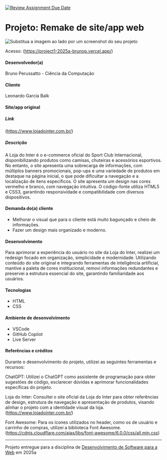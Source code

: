 [![Review Assignment Due Date](https://classroom.github.com/assets/deadline-readme-button-22041afd0340ce965d47ae6ef1cefeee28c7c493a6346c4f15d667ab976d596c.svg)](https://classroom.github.com/a/-0GsTofh)
# Projeto: Remake de site/app web

![Substitua a imagem ao lado por um screenshot do seu projeto](img/giphy.gif "GIF do projeto.")


Acesso: (https://project1-2025a-brunop.vercel.app/)


#### Desenvolvedor(a)
Bruno Perussatto - Ciência da Computação

#### Cliente
Leonardo Garcia Balk




#### Site/app original

##### Link
(https://www.lojadointer.com.br/)

##### Descrição
A Loja do Inter é o e-commerce oficial do Sport Club Internacional, disponibilizando produtos como camisas, chuteiras e acessórios esportivos. No entanto, o site apresenta uma sobrecarga de informações, com múltiplos banners promocionais, pop-ups e uma variedade de produtos em destaque na página inicial, o que pode dificultar a navegação e a localização de itens específicos. O site apresenta um design nas cores vermelho e branco, com navegação intuitiva. O código-fonte utiliza HTML5 e CSS3, garantindo responsividade e compatibilidade com diversos dispositivos. 

#### Demanda do(a) cliente
- Melhorar o visual que para o cliente está muito bagunçado e cheio de informações.
- Fazer um design mais organizado e moderno.

#### Desenvolvimento

​Para aprimorar a experiência do usuário no site da Loja do Inter, realizei um redesign focado em organização, simplicidade e modernidade. Utilizando conteúdo do site original e integrando ferramentas de inteligência artificial, mantive a paleta de cores institucional, removi informações redundantes e preservei a estrutura essencial do site, garantindo familiaridade aos usuários.


#### Tecnologias

- HTML
- CSS

#### Ambiente de desenvolvimento

- VSCode
- GitHub Copilot
- Live Server

#### Referências e créditos

​Durante o desenvolvimento do projeto, utilizei as seguintes ferramentas e recursos:​

ChatGPT: Utilizei o ChatGPT como assistente de programação para obter sugestões de código, esclarecer dúvidas e aprimorar funcionalidades específicas do projeto.​

Loja do Inter: Consultei o site oficial da Loja do Inter para obter referências de design, estrutura de navegação e apresentação de produtos, visando alinhar o projeto com a identidade visual da loja. 
​(https://www.lojadointer.com.br/)

Font Awesome: Para os ícones utilizados no header, como os de usuário e carrinho de compras, utilizei a biblioteca Font Awesome.
(https://cdnjs.cloudflare.com/ajax/libs/font-awesome/6.0.0/css/all.min.css)


---
Projeto entregue para a disciplina de [Desenvolvimento de Software para a Web](http://github.com/andreainfufsm/elc1090-2025a) em 2025a
